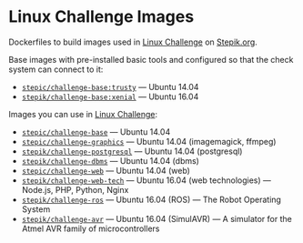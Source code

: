 # Linux Challenge Images
Dockerfiles to build images used in [Linux Challenge](https://stepik.org/lesson/Step-Linux-9180/) on [Stepik.org](https://stepik.org/). 

Base images with pre-installed basic tools and configured so that the check system can connect to it:
* [`stepic/challenge-base:trusty`](https://hub.docker.com/r/stepic/challenge-base/) — Ubuntu 14.04
* [`stepik/challenge-base:xenial`](https://hub.docker.com/r/stepic/challenge-base/) — Ubuntu 16.04

Images you can use in [Linux Challenge](https://stepik.org/lesson/Step-Linux-9180/):
* [`stepic/challenge-base`](https://hub.docker.com/r/stepic/challenge-base/) — Ubuntu 14.04
* [`stepic/challenge-graphics`](https://hub.docker.com/r/stepic/challenge-graphics/) — Ubuntu 14.04 (imagemagick, ffmpeg)
* [`stepik/challenge-postgresql`](https://hub.docker.com/r/stepik/challenge-postgresql/) — Ubuntu 14.04 (postgresql)
* [`stepik/challenge-dbms`](https://hub.docker.com/r/stepik/challenge-dbms/) — Ubuntu 14.04 (dbms)
* [`stepic/challenge-web`](https://hub.docker.com/r/stepic/challenge-web/) — Ubuntu 14.04 (web)
* [`stepik/challenge-web-tech`](https://hub.docker.com/r/stepik/challenge-web-tech/) — Ubuntu 16.04 (web technologies) — Node.js, PHP, Python, Nginx
* [`stepik/challenge-ros`](https://hub.docker.com/r/stepik/challenge-ros/) — Ubuntu 16.04 (ROS) — The Robot Operating System
* [`stepik/challenge-avr`](https://hub.docker.com/r/stepik/challenge-avr/) — Ubuntu 16.04 (SimulAVR) — A simulator for the Atmel AVR family of microcontrollers
